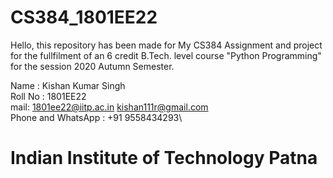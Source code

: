 # CS384_1801EE22

 Hello, this repository has been made for My CS384 Assignment and project for the fullfilment of an 6 credit B.Tech. level course "Python Programming"  for the session 2020 Autumn Semester.

Name : Kishan Kumar Singh\
Roll No : 1801EE22\
mail: 1801ee22@iitp.ac.in  kishan111r@gmail.com\
Phone and WhatsApp : +91 9558434293\

# Indian Institute of Technology Patna